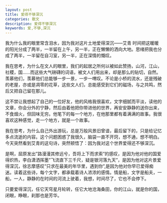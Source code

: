 ```yaml
---
layout: post
title: 爱得不够深沉
categories: 散文
description: 爱得不够深沉
keywords: 爱,不够,深沉
---
```


我为什么我的眼里常含泪水，因为我对这片土地爱得深沉——艾青
时间把这暖暖的阳光分成了两半，一半留在上午，另一半，正在懒懒的洒向大地。思绪把我也分成了两半，一半留在自习室，另一半，正在深情的慨叹。

我在思考，为什么在文人的眼里，我们的起居之所何以被如此赞扬，山河，江山，社稷，国......而这些大气磅礴的词语，被文人们用出来，却是那么的贴切，自然。羡慕他们，羡慕他们总能够一步一景，一步一喟叹。不论是小桥的流水，还是残破的老屋，亦或是凋零的花草，这些文人们，总能感受到它们的磁场，与之共鸣，然后又把自己留在那儿。

这不禁让我想起了自己的一位好友，他的风格我很喜欢，文字细腻而平淡，读他的文章，你会分外的宁静，然后由着他把你带进他的世界，再安安静静的送你出来，不食烟火，但回味无穷。他笔下的每一个地方，在他那里都有着满满的故事。我很喜欢这种感觉，走一个地方，就是一个故事。

我在思考，为什么自己外出游玩，总是万般风景旧曾谙，最后留下的，只是给记忆多点流逝的内容。这个问题困惑了我很久，脑袋一直不开窍，想不通，想不明白。今天突然看到艾青的这句诗，突然顿悟了：因为我对这个世界爱得还不够深沉。

是啊，屈原发出”路漫漫其修远兮，吾将上下而求索”的感叹，是因为他对他的国爱得炽热，李白潇洒挥墨”飞流直下三千尺，疑是银河落九天”，是因为他对这片景爱得深沉，徐志摩感叹”只求在最美的年华里，遇到你”,是因为他对你早已爱得痴迷。读着这些诗，每个文字，都承载着诗人浓浓的感情。情是船，文字是船夫，一船，一人，静静的在时间的河流上驶着，我想，时间尽了，它也不会停下。

只要爱得深沉，任它天穹星月轮转，任它大地沧海桑田，你的江山，就是你的国，闭眼，睁眼，刹那也是芳华。
